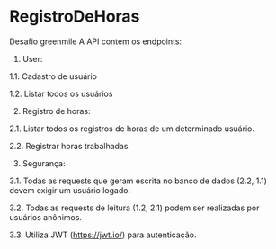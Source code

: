 # RegistroDeHoras
Desafio greenmile
A API contem os endpoints:
1. User:

1.1. Cadastro de usuário

1.2. Listar todos os usuários

2. Registro de horas:

2.1. Listar todos os registros de horas de um determinado usuário.

2.2. Registrar horas trabalhadas

3. Segurança:

3.1. Todas as requests que geram escrita no banco de dados (2.2, 1.1) devem exigir
um usuário logado.

3.2. Todas as requests de leitura (1.2, 2.1) podem ser realizadas por usuários
anônimos.

3.3. Utiliza JWT (https://jwt.io/) para autenticação.
